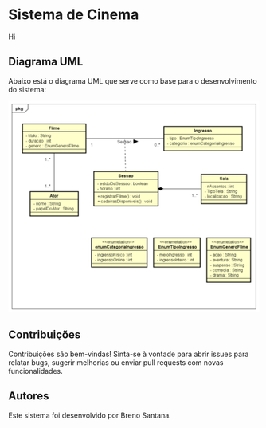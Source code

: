 # Sistema de Cinema

Hi

## Diagrama UML

Abaixo está o diagrama UML que serve como base para o desenvolvimento do sistema:

![Diagrama UML](/bg3.png)

## Contribuições

Contribuições são bem-vindas! Sinta-se à vontade para abrir issues para relatar bugs, sugerir melhorias ou enviar pull requests com novas funcionalidades.

## Autores

Este sistema foi desenvolvido por Breno Santana.
